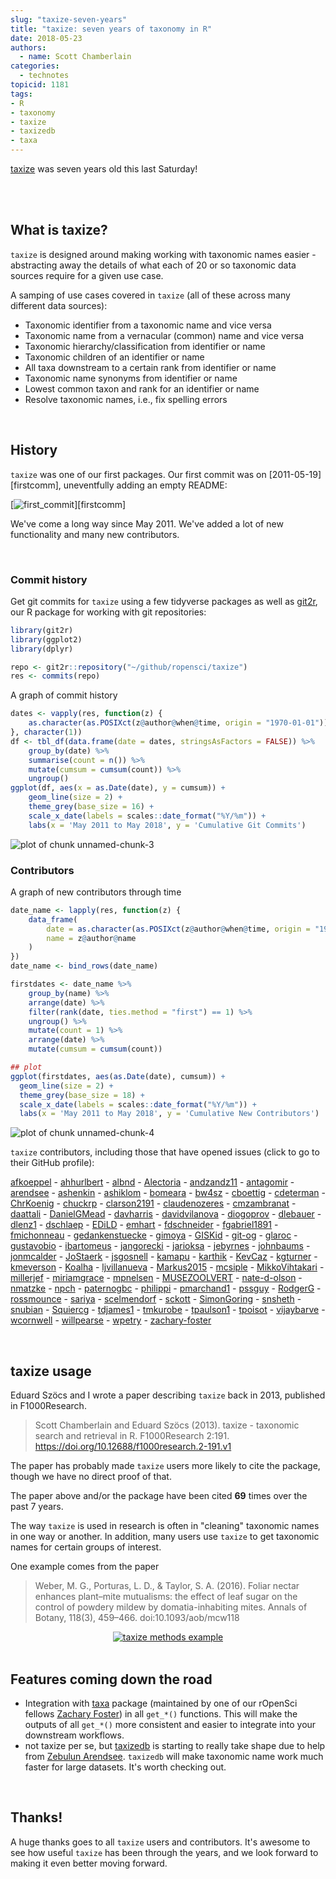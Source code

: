 ```yaml
---
slug: "taxize-seven-years"
title: "taxize: seven years of taxonomy in R"
date: 2018-05-23
authors:
  - name: Scott Chamberlain
categories:
  - technotes
topicid: 1181
tags:
- R
- taxonomy
- taxize
- taxizedb
- taxa
---
```




[taxize][] was seven years old this last Saturday! 

<br><br>

## What is taxize?

`taxize` is designed around making working with taxonomic names easier - abstracting away the details of what each of 20 or so taxonomic data sources require for a given use case. 

A samping of use cases covered in `taxize` (all of these across many different data sources):

* Taxonomic identifier from a taxonomic name and vice versa
* Taxonomic name from a vernacular (common) name and vice versa
* Taxonomic hierarchy/classification from identifier or name
* Taxonomic children of an identifier or name
* All taxa downstream to a certain rank from identifier or name
* Taxonomic name synonyms from identifier or name
* Lowest common taxon and rank for an identifier or name
* Resolve taxonomic names, i.e., fix spelling errors

<br>

## History

`taxize` was one of our first packages. Our first commit was on [2011-05-19][firstcomm], uneventfully adding an empty README:

[![first_commit](/img/blog-images/2018-05-23-taxize-seven-years/taxize-first-commit.png)][firstcomm]

We've come a long way since May 2011. We've added a lot of new functionality and many new contributors.

<br>

### Commit history

Get git commits for `taxize` using a few tidyverse packages as well as [git2r](https://github.com/ropensci/git2r), our R package for working with git repositories:


```r
library(git2r)
library(ggplot2)
library(dplyr)

repo <- git2r::repository("~/github/ropensci/taxize")
res <- commits(repo)
```

A graph of commit history


```r
dates <- vapply(res, function(z) {
    as.character(as.POSIXct(z@author@when@time, origin = "1970-01-01"))
}, character(1))
df <- tbl_df(data.frame(date = dates, stringsAsFactors = FALSE)) %>% 
    group_by(date) %>%
    summarise(count = n()) %>%
    mutate(cumsum = cumsum(count)) %>%
    ungroup()
ggplot(df, aes(x = as.Date(date), y = cumsum)) +
    geom_line(size = 2) +
    theme_grey(base_size = 16) +
    scale_x_date(labels = scales::date_format("%Y/%m")) +
    labs(x = 'May 2011 to May 2018', y = 'Cumulative Git Commits')
```

![plot of chunk unnamed-chunk-3](/img/blog-images/2018-05-23-taxize-seven-years/unnamed-chunk-3-1.png)

### Contributors

A graph of new contributors through time


```r
date_name <- lapply(res, function(z) {
    data_frame(
        date = as.character(as.POSIXct(z@author@when@time, origin = "1970-01-01")),
        name = z@author@name
    )
})
date_name <- bind_rows(date_name)

firstdates <- date_name %>%
    group_by(name) %>%
    arrange(date) %>%
    filter(rank(date, ties.method = "first") == 1) %>%
    ungroup() %>%
    mutate(count = 1) %>%
    arrange(date) %>%
    mutate(cumsum = cumsum(count))

## plot
ggplot(firstdates, aes(as.Date(date), cumsum)) +
  geom_line(size = 2) +
  theme_grey(base_size = 18) +
  scale_x_date(labels = scales::date_format("%Y/%m")) +
  labs(x = 'May 2011 to May 2018', y = 'Cumulative New Contributors')
```

![plot of chunk unnamed-chunk-4](/img/blog-images/2018-05-23-taxize-seven-years/unnamed-chunk-4-1.png)

`taxize` contributors, including those that have opened issues (click to go to their GitHub profile):

[afkoeppel](https://github.com/afkoeppel) - [ahhurlbert](https://github.com/ahhurlbert) - [albnd](https://github.com/albnd) - [Alectoria](https://github.com/Alectoria) - [andzandz11](https://github.com/andzandz11) - [antagomir](https://github.com/antagomir) - [arendsee](https://github.com/arendsee) - [ashenkin](https://github.com/ashenkin) - [ashiklom](https://github.com/ashiklom) - [bomeara](https://github.com/bomeara) - [bw4sz](https://github.com/bw4sz) - [cboettig](https://github.com/cboettig) - [cdeterman](https://github.com/cdeterman) - [ChrKoenig](https://github.com/ChrKoenig) - [chuckrp](https://github.com/chuckrp) - [clarson2191](https://github.com/clarson2191) - [claudenozeres](https://github.com/claudenozeres) - [cmzambranat](https://github.com/cmzambranat) - [daattali](https://github.com/daattali) - [DanielGMead](https://github.com/DanielGMead) - [davharris](https://github.com/davharris) - [davidvilanova](https://github.com/davidvilanova) - [diogoprov](https://github.com/diogoprov) - [dlebauer](https://github.com/dlebauer) - [dlenz1](https://github.com/dlenz1) - [dschlaep](https://github.com/dschlaep) - [EDiLD](https://github.com/EDiLD) - [emhart](https://github.com/emhart) - [fdschneider](https://github.com/fdschneider) - [fgabriel1891](https://github.com/fgabriel1891) - [fmichonneau](https://github.com/fmichonneau) - [gedankenstuecke](https://github.com/gedankenstuecke) - [gimoya](https://github.com/gimoya) - [GISKid](https://github.com/GISKid) - [git-og](https://github.com/git-og) - [glaroc](https://github.com/glaroc) - [gustavobio](https://github.com/gustavobio) - [ibartomeus](https://github.com/ibartomeus) - [jangorecki](https://github.com/jangorecki) - [jarioksa](https://github.com/jarioksa) - [jebyrnes](https://github.com/jebyrnes) - [johnbaums](https://github.com/johnbaums) - [jonmcalder](https://github.com/jonmcalder) - [JoStaerk](https://github.com/JoStaerk) - [jsgosnell](https://github.com/jsgosnell) - [kamapu](https://github.com/kamapu) - [karthik](https://github.com/karthik) - [KevCaz](https://github.com/KevCaz) - [kgturner](https://github.com/kgturner) - [kmeverson](https://github.com/kmeverson) - [Koalha](https://github.com/Koalha) - [ljvillanueva](https://github.com/ljvillanueva) - [Markus2015](https://github.com/Markus2015) - [mcsiple](https://github.com/mcsiple) - [MikkoVihtakari](https://github.com/MikkoVihtakari) - [millerjef](https://github.com/millerjef) - [miriamgrace](https://github.com/miriamgrace) - [mpnelsen](https://github.com/mpnelsen) - [MUSEZOOLVERT](https://github.com/MUSEZOOLVERT) - [nate-d-olson](https://github.com/nate-d-olson) - [nmatzke](https://github.com/nmatzke) - [npch](https://github.com/npch) - [paternogbc](https://github.com/paternogbc) - [philippi](https://github.com/philippi) - [pmarchand1](https://github.com/pmarchand1) - [pssguy](https://github.com/pssguy) - [RodgerG](https://github.com/RodgerG) - [rossmounce](https://github.com/rossmounce) - [sariya](https://github.com/sariya) - [scelmendorf](https://github.com/scelmendorf) - [sckott](https://github.com/sckott) - [SimonGoring](https://github.com/SimonGoring) - [snsheth](https://github.com/snsheth) - [snubian](https://github.com/snubian) - [Squiercg](https://github.com/Squiercg) - [tdjames1](https://github.com/tdjames1) - [tmkurobe](https://github.com/tmkurobe) - [tpaulson1](https://github.com/tpaulson1) - [tpoisot](https://github.com/tpoisot) - [vijaybarve](https://github.com/vijaybarve) - [wcornwell](https://github.com/wcornwell) - [willpearse](https://github.com/willpearse) - [wpetry](https://github.com/wpetry) - [zachary-foster](https://github.com/zachary-foster)

<br>

## taxize usage

Eduard Szöcs and I wrote a paper describing `taxize` back in 2013, published in F1000Research.

> Scott Chamberlain and Eduard Szöcs (2013). taxize - taxonomic search and retrieval in R. F1000Research 2:191. <https://doi.org/10.12688/f1000research.2-191.v1>

The paper has probably made `taxize` users more likely to cite the package, though we have no direct proof of that.

The paper above and/or the package have been cited **69** times over the past 7 years.

The way `taxize` is used in research is often in "cleaning" taxonomic names in one way or another. In addition, many users use `taxize` to get taxonomic names for certain groups of interest.

One example comes from the paper 

> Weber, M. G., Porturas, L. D., & Taylor, S. A. (2016). Foliar nectar enhances plant–mite mutualisms: the effect of leaf sugar on the control of powdery mildew by domatia-inhabiting mites. Annals of Botany, 118(3), 459–466. doi:10.1093/aob/mcw118

<div style="width:100%; text-align:center">
<a href="https://doi.org/10.1093/aob/mcw118" target="_blank"><img src="/img/blog-images/2018-05-23-taxize-seven-years/taxize-methods.png" title="taxize methods example" ></a>
</div>

<br>

## Features coming down the road

* Integration with [taxa][] package (maintained by one of our rOpenSci fellows [Zachary Foster](https://github.com/zachary-foster)) in all `get_*()` functions. This will make the outputs of all `get_*()` more consistent and easier to integrate into your downstream workflows.
* not taxize per se, but [taxizedb][] is starting to really take shape due to help from [Zebulun Arendsee][zeb]. `taxizedb` will make taxonomic name work much faster for large datasets. It's worth checking out.

<br>

## Thanks!

A huge thanks goes to all `taxize` users and contributors. It's awesome to see how useful `taxize` has been through the years, and we look forward to making it even better moving forward.


[taxize]: https://github.com/ropensci/taxize
[taxizedb]: https://github.com/ropensci/taxizedb
[taxa]: https://github.com/ropensci/taxa
[pegax]: https://github.com/ropenscilabs/pegax
[zeb]: https://github.com/arendsee
[gn]: LINK
